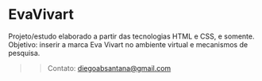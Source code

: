 # EvaVivart
Projeto/estudo elaborado a partir das tecnologias HTML e CSS, e somente. <br>
Objetivo: inserir a marca Eva Vivart no ambiente virtual e mecanismos de pesquisa.
>>Contato: diegoabsantana@gmail.com <br>
